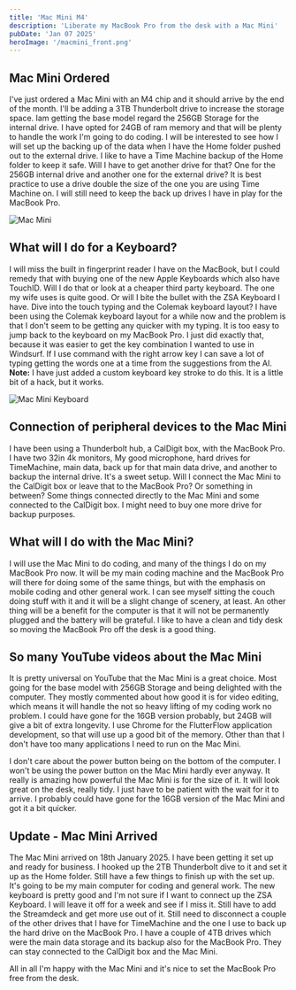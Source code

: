 ```yaml
---
title: 'Mac Mini M4'
description: 'Liberate my MacBook Pro from the desk with a Mac Mini'
pubDate: 'Jan 07 2025'
heroImage: '/macmini_front.png'
---
```

## Mac Mini Ordered

I've just ordered a Mac Mini with an M4 chip and it should arrive by the end of the month. I'll be adding a 3TB Thunderbolt drive to increase the storage space. Iam getting the base model regard the 256GB Storage for the internal drive. I have opted for 24GB of ram memory and that will be plenty to handle the work I'm going to do coding. I will be interested to see how I will set up the backing up of the data when I have the Home folder pushed out to the external drive. I like to have a Time Machine backup of the Home folder to keep it safe. Will I have to get another drive for that? One for the 256GB internal drive and another one for the external drive? It is best practice to use a drive double the size of the one you are using Time Machine on. I will still need to keep the back up drives I have in play for the MacBook Pro.

![Mac Mini](/macmini_top.png)

## What will I do for a Keyboard?

I will miss the built in fingerprint reader I have on the MacBook, but I could remedy that with buying one of the new Apple Keyboards which also have TouchID. Will I do that or look at a cheaper third party keyboard. The one my wife uses is quite good. Or will I bite the bullet with the ZSA Keyboard I have. Dive into the touch typing and the Colemak keyboard layout? I have been using the Colemak keyboard layout for a while now and the problem is that I don't seem to be getting any quicker with my typing. It is too easy to jump back to the keyboard on my MacBook Pro. I just did exactly that, because it was easier to get the key combination I wanted to use in Windsurf. If I use command with the right arrow key I can save a lot of typing getting the words one at a time from the suggestions from the AI. **Note:** I have just added a custom keyboard key stroke to do this. It is a little bit of a hack, but it works.

![Mac Mini Keyboard](/macmini_rear.png)

## Connection of peripheral devices to the Mac Mini

I have been using a Thunderbolt hub, a CalDigit box, with the MacBook Pro. I have two 32in 4k monitors, My good microphone, hard drives for TimeMachine, main data, back up for that main data drive, and another to backup the internal drive. It's a sweet setup. Will I connect the Mac Mini to the CalDigit box or leave that to the MacBook Pro? Or something in between? Some things connected directly to the Mac Mini and some connected to the CalDigit box. I might need to buy one more drive for backup purposes.

## What will I do with the Mac Mini?

I will use the Mac Mini to do coding, and many of the things I do on my MacBook Pro now. It will be my main coding machine and the MacBook Pro will there for doing some of the same things, but with the emphasis on mobile coding and other general work. I can see myself sitting the couch doing stuff with it and it will be a slight change of scenery, at least. An other thing will be a benefit for the computer is that it will not be permanently plugged and the battery will be grateful. I like to have a clean and tidy desk so moving the MacBook Pro off the desk is a good thing.

## So many YouTube videos about the Mac Mini

It is pretty universal on YouTube that the Mac Mini is a great choice.
Most going for the base model with 256GB Storage and being delighted with the computer. They mostly commented about how good it is for video editing, which means it will handle the not so heavy lifting of my coding work no problem. I could have gone for the 16GB version probably, but 24GB will give a bit of extra longevity. I use Chrome for the FlutterFlow application development, so that will use up a good bit of the memory. Other than that I don't have too many applications I need to run on the Mac Mini. 

I don't care about the power button being on the bottom of the computer. I won't be using the power button on the Mac Mini hardly ever anyway. It really is amazing how powerful the Mac Mini is for the size of it. It will look great on the desk, really tidy. I just have to be patient with the wait for it to arrive. I probably could have gone for the 16GB version of the Mac Mini and got it a bit quicker.

## Update - Mac Mini Arrived

The Mac Mini arrived on 18th January 2025. I have been getting it set up and ready for business. I hooked up the 2TB Thunderbolt dive to it and set it up as the Home folder. Still have a few things to finish up with the set up. It's going to be my main computer for coding and general work. The new keyboard is pretty good and I'm not sure if I want to connect up the ZSA Keyboard. I will leave it off for a week and see if I miss it. Still have to add the Streamdeck and get more use out of it. Still need to disconnect a couple of the other drives that I have for TimeMachine and the one I use to back up the hard drive on the MacBook Pro. I have a couple of 4TB drives which were the main data storage and its backup also for the MacBook Pro. They can stay connected to the CalDigit box and the Mac Mini.

All in all I'm happy with the Mac Mini and it's nice to set the MacBook Pro free from the desk. 